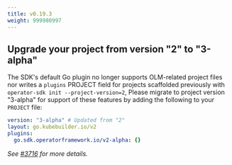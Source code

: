```yaml
---
title: v0.19.3
weight: 999980997
---
```


## Upgrade your project from version "2" to "3-alpha"

The SDK's default Go plugin no longer supports OLM-related project files nor writes a `plugins` PROJECT field for projects scaffolded previously with `operator-sdk init --project-version=2`, Please migrate to project version "3-alpha" for support of these features by adding the following to your `PROJECT` file:
```yaml
version: "3-alpha" # Updated from "2" 
layout: go.kubebuilder.io/v2 
plugins:
  go.sdk.operatorframework.io/v2-alpha: {}
```

_See [#3716](https://github.com/operator-framework/operator-sdk/pull/3716) for more details._
